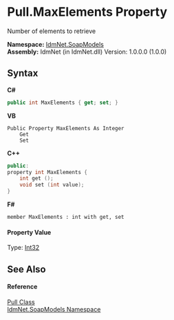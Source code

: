 # Pull.MaxElements Property 
 

Number of elements to retrieve

**Namespace:**&nbsp;<a href="N_IdmNet_SoapModels">IdmNet.SoapModels</a><br />**Assembly:**&nbsp;IdmNet (in IdmNet.dll) Version: 1.0.0.0 (1.0.0)

## Syntax

**C#**<br />
``` C#
public int MaxElements { get; set; }
```

**VB**<br />
``` VB
Public Property MaxElements As Integer
	Get
	Set
```

**C++**<br />
``` C++
public:
property int MaxElements {
	int get ();
	void set (int value);
}
```

**F#**<br />
``` F#
member MaxElements : int with get, set

```


#### Property Value
Type: <a href="http://msdn2.microsoft.com/en-us/library/td2s409d" target="_blank">Int32</a>

## See Also


#### Reference
<a href="T_IdmNet_SoapModels_Pull">Pull Class</a><br /><a href="N_IdmNet_SoapModels">IdmNet.SoapModels Namespace</a><br />